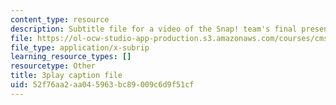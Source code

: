 ```yaml
---
content_type: resource
description: Subtitle file for a video of the Snap! team's final presentation.
file: https://ol-ocw-studio-app-production.s3.amazonaws.com/courses/cms-611j-creating-video-games-fall-2014/52f76aa2aa045963bc89009c6d9f51cf_sKolTx6sxUo.vtt
file_type: application/x-subrip
learning_resource_types: []
resourcetype: Other
title: 3play caption file
uid: 52f76aa2-aa04-5963-bc89-009c6d9f51cf
---
```

